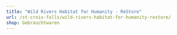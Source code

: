 ```yaml
---
title: "Wild Rivers Habitat for Humanity - ReStore"
url: /st-croix-falls/wild-rivers-habitat-for-humanity-restore/
shop: Gebrauchtwaren
---
```


